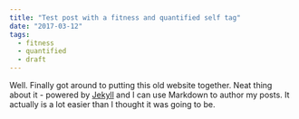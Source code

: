 ```yaml
---
title: "Test post with a fitness and quantified self tag"
date: "2017-03-12"
tags:
  - fitness
  - quantified
  - draft
---
```


Well. Finally got around to putting this old website together. Neat thing about it - powered by [Jekyll](http://jekyllrb.com) and I can use Markdown to author my posts. It actually is a lot easier than I thought it was going to be.
